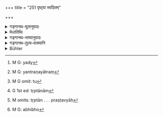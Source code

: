 +++
title = "251 पृष्ट्वा स्वदितम्"

+++

<details><summary>गङ्गानथ-मूलानुवादः</summary>

Having asked—“Have you dined well?”—he shall, after they have been fully satisfied, make them wash; and when they have washed, he shall say—“You may rest where you choose.—(251)
</details>

<details><summary>मेधातिथिः</summary>

[^४५३]:
     M G: abhibho

आचमनिकम् अन्नपानं दत्त्वा प्रष्टव्याः, **स्वदितम्** इत्य् अनेन शब्देन । स्मृत्यन्तराच् चान्नं परिगृह्य प्रश्नो ऽयं कर्तव्यः । भवति हि कस्यचिद् अयं स्वभावो यद्[^४५४] असंनिहितम् अन्नं सत्य् अपि तदभिलाषे यन्त्रणया न[^४५५] मृग्यते संनिहितं तु[^४५६] गृह्णाति । **तृप्तान्**[^४५७] **आचामयेत्** । <u>अन्ये</u> तु "तृप्ताः स्थ" (य्ध् १.२४१) इत्य् अनेन शब्देन प्रष्टव्याः[^४५८] । ज्ञात्वा च तृप्ताण् "**स्वदितम्**" इति अनेन शब्देन बृंहणीयाः । वक्ष्यति "पित्रे स्वदितम् इत्य् एव वाच्यम्" इति (म्ध् ३.२४४) । **आचान्तांश् चानुजानीयाद् अभितो**[^४५९]** रम्यताम्** इति । अभितः उभतः, इहैव स्वगृहे वा यथेष्टम् आस्यताम् इत्य् अर्थः ॥ ३.२४१ ॥


[^४५९]:
     M G: abhibho


[^४५८]:
     M omits: tṛptān . . . praṣṭavyāḥ


[^४५७]:
     G 1st ed: tṛptānām


[^४५६]:
     M G omit: tu


[^४५५]:
     M G: yantraṇayātraṃ


[^४५४]:
     M G: yady
</details>

<details><summary>गङ्गानथ-भाष्यानुवादः</summary>

After food, drink and water for sipping have been offered, the guests should be questioned—with the words ‘have you eaten well?’

According to another *Smṛti*, the question should be put by the host, food in hand. It is the nature of some people that if the food is not near at hand, they do not ask for it, even though they may have desire for it, fearing the trouble they would cause; but if the food is close by, they take it.

‘*After they have been fully satisfied, he shall make them wash*.’

Others have explained this to mean that the guests should be put the question—‘Are you fully satisfied?’ And when they have ascertained the fact of their having been fully satisfied, they should be further propitiated by the question—‘Have you dined well?’ It is going to be declared (under 254) that ‘at the rite in honour of the Pitṛs one should say *Have you dined well?*’

‘*When they ham washed, he shall say &c*.’—‘*Where you choose*’—*i.e*., at either of the two places,—here or at your own house, you may take your rest, in any manner you choose.—(251)
</details>

<details><summary>गङ्गानथ-तुल्य-वाक्यानि</summary>

*Viṣṇu* (73. 25-26).—‘After the Brāhmaṇas have eaten and become fully
satisfied, he shall sprinkle water with grass on the food, with mantra ‘*Māmekṣeṣṭha*,’—scatter the food near the leavings,—ask the Brāhmaṇas,
*Are you fully satisfied*—and having made them sit facing the north, he
shall offer them water for rinsing the mouth; after that he shall thoroughly wash the spot where Śrāddha had been offered;—he shall do all this with kuśa in hand,—going round the Brāhmaṇas facing the east with the mantra *Yanme rama*, etc., he shall honour them with such gifts as may be within his power, and address to them the words *Abhiramantu bhavantaḥ*; on which they should say *Abhiratāḥ smaḥ devāśca pitaraśca*.’

*Yājñavalkya* (1.242).—‘Taking up the food, saying *Vriptāḥ sthaḥ*, he
shall obtain their permission and scatter the food on the ground and pour water once.’

*Āśvalāyana-Gṛhyasūtra* (4.8.22).—‘Having asked *sampannam* (Is it
completed?), he shall gather all the food that has been used and having taken out of it just what may be needed for the *Sthālīpāka* and *Piṇḍa* offerings, the rest he shall hand over.’
</details>

<details><summary>Bühler</summary>

251	Having addressed the question, 'Have you dined well?' (to his guests), let him give water for sipping to them who are satisfied, and dismiss them, after they have sipped water, (with the words) 'Rest either (here or at home)!'
</details>
